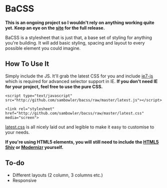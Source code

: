 # BaCSS

<strong>This is an ongoing project so I wouldn't rely on anything working quite yet. Keep an eye on the [site](http://bacss.sambowler.com) for the full release.</strong>

BaCSS is a stylesheet that is just that, a base set of styling for anything you're building. It will add basic styling, spacing and layout to every possible element you could imagine.

## How To Use It

Simply include the JS. It'll grab the latest CSS for you and include [ie7-js](http://code.google.com/p/ie7-js/) which is required for advanced selector support in IE. **If you don't need IE for your project, feel free to use the pure CSS.**

    <script type="text/javascript" src="http://github.com/sambowler/bacss/raw/master/latest.js"></script>

    <link rel="stylesheet" href="http://github.com/sambowler/bacss/raw/master/latest.css" media="screen">

[latest.css](http://github.com/sambowler/bacss/raw/master/latest.css) is all nicely laid out and legible to make it easy to customise to your needs. 

**If you're using HTML5 elements, you will still need to include the [HTML5 Shiv](http://code.google.com/p/html5shiv/) or [Modernizr](http://modernizr.com) yourself.**

## To-do

- Different layouts (2 column, 3 columns etc.)
- Responsive